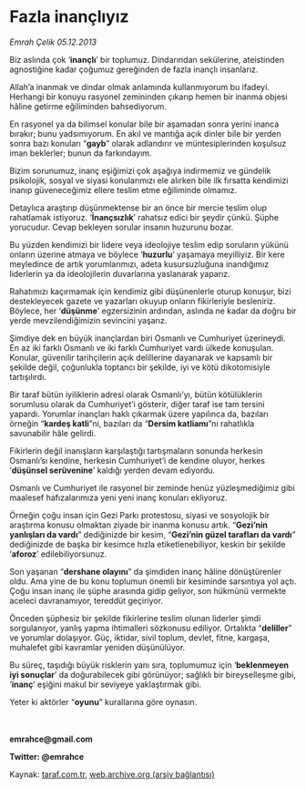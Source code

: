 # Fazla inançlıyız

*Emrah Çelik 05.12.2013*

<div class="yazi"><p>Biz aslında çok ‘<b>inançlı</b>’ bir toplumuz. Dindarından sekülerine, ateistinden agnostiğine kadar çoğumuz gereğinden de fazla inançlı insanlarız.</p>
<p>Allah’a inanmak ve dindar olmak anlamında kullanmıyorum bu ifadeyi. Herhangi bir konuyu rasyonel zemininden çıkarıp hemen bir inanma objesi hâline getirme eğiliminden bahsediyorum.</p>
<p>En rasyonel ya da bilimsel konular bile bir aşamadan sonra yerini inanca bırakır; bunu yadsımıyorum. En akıl ve mantığa açık dinler bile bir yerden sonra bazı konuları “<b>gayb</b>” olarak adlandırır ve müntesiplerinden koşulsuz iman beklerler; bunun da farkındayım.</p>
<p>Bizim sorunumuz, inanç eşiğimizi çok aşağıya indirmemiz ve gündelik psikolojik, sosyal ve siyasi konularımızı ele alırken bile ilk fırsatta kendimizi inanıp güveneceğimiz ellere teslim etme eğiliminde olmamız.</p>
<p>Detaylıca araştırıp düşünmektense bir an önce bir mercie teslim olup rahatlamak istiyoruz. ‘<b>İnançsızlık</b>’ rahatsız edici bir şeydir çünkü. Şüphe yorucudur. Cevap bekleyen sorular insanın huzurunu bozar.</p>
<p>Bu yüzden kendimizi bir lidere veya ideolojiye teslim edip soruların yükünü onların üzerine atmaya ve böylece ‘<b>huzurlu</b>’ yaşamaya meyilliyiz. Bir kere meyledince de artık yorumlarımızı, adeta kusursuzluğuna inandığımız liderlerin ya da ideolojilerin duvarlarına yaslanarak yaparız.</p>
<p>Rahatımızı kaçırmamak için kendimiz gibi düşünenlerle oturup konuşur, bizi destekleyecek gazete ve yazarları okuyup onların fikirleriyle besleniriz. Böylece, her ‘<b>düşünme</b>’ egzersizinin ardından, aslında ne kadar da doğru bir yerde mevzilendiğimizin sevincini yaşarız.</p>
<p>Şimdiye dek en büyük inançlardan biri Osmanlı ve Cumhuriyet üzerineydi. En az iki farklı Osmanlı ve iki farklı Cumhuriyet vardı ülkede konuşulan. Konular, güvenilir tarihçilerin açık delillerine dayanarak ve kapsamlı bir şekilde değil, çoğunlukla toptancı bir şekilde, iyi ve kötü dikotomisiyle tartışılırdı.</p>
<p>Bir taraf bütün iyiliklerin adresi olarak Osmanlı’yı, bütün kötülüklerin sorumlusu olarak da Cumhuriyet’i gösterir, diğer taraf ise tam tersini yapardı. Yorumlar inançları haklı çıkarmak üzere yapılınca da, bazıları örneğin “<b>kardeş katli</b>”ni, bazıları da “<b>Dersim katliamı</b>”nı rahatlıkla savunabilir hâle gelirdi.</p>
<p>Fikirlerin değil inanışların karşılaştığı tartışmaların sonunda herkesin Osmanlı’sı kendine, herkesin Cumhuriyet’i de kendine oluyor, herkes ‘<b>düşünsel serüvenine</b>’ kaldığı yerden devam ediyordu.</p>
<p>Osmanlı ve Cumhuriyet ile rasyonel bir zeminde henüz yüzleşmediğimiz gibi maalesef hafızalarımıza yeni yeni inanç konuları ekliyoruz.</p>
<p>Örneğin çoğu insan için Gezi Parkı protestosu, siyasi ve sosyolojik bir araştırma konusu olmaktan ziyade bir inanma konusu artık. “<b>Gezi’nin yanlışları da vardı</b>” dediğinizde bir kesim, “<b>Gezi’nin güzel tarafları da vardı</b>” dediğinizde de başka bir kesimce hızla etiketlenebiliyor, keskin bir şekilde ‘<b>aforoz</b>’ edilebiliyorsunuz.</p>
<p>Son yaşanan “<b>dershane olayını</b>” da şimdiden inanç hâline dönüştürenler oldu. Ama yine de bu konu toplumun önemli bir kesiminde sarsıntıya yol açtı. Çoğu insan inanç ile şüphe arasında gidip geliyor, son hükmünü vermekte aceleci davranamıyor, tereddüt geçiriyor.</p>
<p>Önceden şüphesiz bir şekilde fikirlerine teslim olunan liderler şimdi sorgulanıyor, yanlış yapma ihtimalleri sözkonusu ediliyor. Ortalıkta “<b>deliller</b>” ve yorumlar dolaşıyor. Güç, iktidar, sivil toplum, devlet, fitne, kargaşa, muhalefet gibi kavramlar yeniden düşünülüyor.</p>
<p>Bu süreç, taşıdığı büyük risklerin yanı sıra, toplumumuz için ‘<b>beklenmeyen iyi sonuçlar</b>’ da doğurabilecek gibi görünüyor; sağlıklı bir bireyselleşme gibi, ‘<b>inanç</b>’ eşiğini makul bir seviyeye yaklaştırmak gibi.</p>
<p>Yeter ki aktörler “<b>oyunu</b>” kurallarına göre oynasın.</p>
<p><b><br/><br/>emrahce@gmail.com</b></p>
<p><b>Twitter: @emrahce</b></p>
</div>

Kaynak: [taraf.com.tr](http://www.taraf.com.tr:80/emrah-celik/makale-fazla-inancliyiz.htm), [web.archive.org (arşiv bağlantısı)](http://web.archive.org/web/20131207023654/http://www.taraf.com.tr:80/emrah-celik/makale-fazla-inancliyiz.htm)
